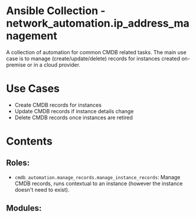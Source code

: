 # Ansible Collection - network_automation.ip_address_management

A collection of automation for common CMDB related tasks. The main use case is to manage (create/update/delete) records for instances created on-premise or in a cloud provider.

# Use Cases

- Create CMDB records for instances
- Update CMDB records if instance details change
- Delete CMDB records once instances are retired

# Contents

## Roles:

- `cmdb_automation.manage_records.manage_instance_records`: Manage CMDB records, runs contextual to an instance (however the instance doesn't need to exist).

## Modules:

<none>
